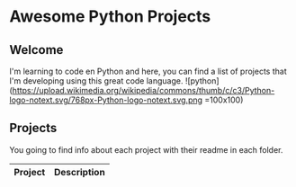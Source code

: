 # Awesome Python Projects
## Welcome
I'm learning to code en Python and here, you can find a list of projects that I'm developing using this great code language. ![python](https://upload.wikimedia.org/wikipedia/commons/thumb/c/c3/Python-logo-notext.svg/768px-Python-logo-notext.svg.png =100x100)


## Projects
You going to find info about each project with their readme in each folder. 

| Project    | Description |
|----------------------|-------------|
